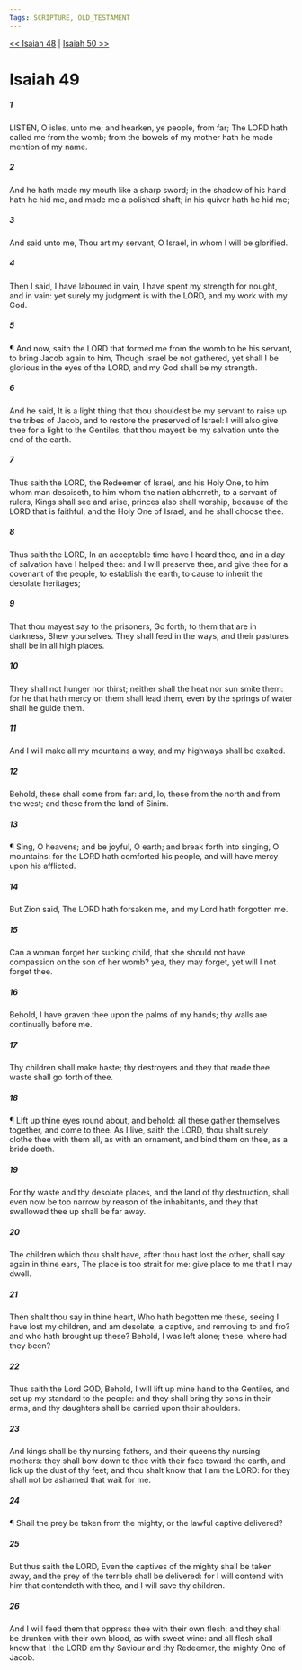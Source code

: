 ```yaml
---
Tags: SCRIPTURE, OLD_TESTAMENT
---
```


[<< Isaiah 48](OLD_TESTAMENT/23_Isaiah/Isaiah_48.md) | [Isaiah 50 >>](OLD_TESTAMENT/23_Isaiah/Isaiah_50.md)

# Isaiah 49

##### 1

LISTEN, O isles, unto me; and hearken, ye people, from far; The LORD hath called me from the womb; from the bowels of my mother hath he made mention of my name.

##### 2

And he hath made my mouth like a sharp sword; in the shadow of his hand hath he hid me, and made me a polished shaft; in his quiver hath he hid me;

##### 3

And said unto me, Thou art my servant, O Israel, in whom I will be glorified.

##### 4

Then I said, I have laboured in vain, I have spent my strength for nought, and in vain: yet surely my judgment is with the LORD, and my work with my God.

##### 5

¶ And now, saith the LORD that formed me from the womb to be his servant, to bring Jacob again to him, Though Israel be not gathered, yet shall I be glorious in the eyes of the LORD, and my God shall be my strength.

##### 6

And he said, It is a light thing that thou shouldest be my servant to raise up the tribes of Jacob, and to restore the preserved of Israel: I will also give thee for a light to the Gentiles, that thou mayest be my salvation unto the end of the earth.

##### 7

Thus saith the LORD, the Redeemer of Israel, and his Holy One, to him whom man despiseth, to him whom the nation abhorreth, to a servant of rulers, Kings shall see and arise, princes also shall worship, because of the LORD that is faithful, and the Holy One of Israel, and he shall choose thee.

##### 8

Thus saith the LORD, In an acceptable time have I heard thee, and in a day of salvation have I helped thee: and I will preserve thee, and give thee for a covenant of the people, to establish the earth, to cause to inherit the desolate heritages;

##### 9

That thou mayest say to the prisoners, Go forth; to them that are in darkness, Shew yourselves. They shall feed in the ways, and their pastures shall be in all high places.

##### 10

They shall not hunger nor thirst; neither shall the heat nor sun smite them: for he that hath mercy on them shall lead them, even by the springs of water shall he guide them.

##### 11

And I will make all my mountains a way, and my highways shall be exalted.

##### 12

Behold, these shall come from far: and, lo, these from the north and from the west; and these from the land of Sinim.

##### 13

¶ Sing, O heavens; and be joyful, O earth; and break forth into singing, O mountains: for the LORD hath comforted his people, and will have mercy upon his afflicted.

##### 14

But Zion said, The LORD hath forsaken me, and my Lord hath forgotten me.

##### 15

Can a woman forget her sucking child, that she should not have compassion on the son of her womb? yea, they may forget, yet will I not forget thee.

##### 16

Behold, I have graven thee upon the palms of my hands; thy walls are continually before me.

##### 17

Thy children shall make haste; thy destroyers and they that made thee waste shall go forth of thee.

##### 18

¶ Lift up thine eyes round about, and behold: all these gather themselves together, and come to thee. As I live, saith the LORD, thou shalt surely clothe thee with them all, as with an ornament, and bind them on thee, as a bride doeth.

##### 19

For thy waste and thy desolate places, and the land of thy destruction, shall even now be too narrow by reason of the inhabitants, and they that swallowed thee up shall be far away.

##### 20

The children which thou shalt have, after thou hast lost the other, shall say again in thine ears, The place is too strait for me: give place to me that I may dwell.

##### 21

Then shalt thou say in thine heart, Who hath begotten me these, seeing I have lost my children, and am desolate, a captive, and removing to and fro? and who hath brought up these? Behold, I was left alone; these, where had they been?

##### 22

Thus saith the Lord GOD, Behold, I will lift up mine hand to the Gentiles, and set up my standard to the people: and they shall bring thy sons in their arms, and thy daughters shall be carried upon their shoulders.

##### 23

And kings shall be thy nursing fathers, and their queens thy nursing mothers: they shall bow down to thee with their face toward the earth, and lick up the dust of thy feet; and thou shalt know that I am the LORD: for they shall not be ashamed that wait for me.

##### 24

¶ Shall the prey be taken from the mighty, or the lawful captive delivered?

##### 25

But thus saith the LORD, Even the captives of the mighty shall be taken away, and the prey of the terrible shall be delivered: for I will contend with him that contendeth with thee, and I will save thy children.

##### 26

And I will feed them that oppress thee with their own flesh; and they shall be drunken with their own blood, as with sweet wine: and all flesh shall know that I the LORD am thy Saviour and thy Redeemer, the mighty One of Jacob.
